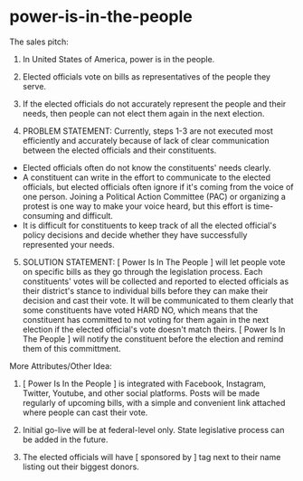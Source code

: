 # power-is-in-the-people


The sales pitch: 

1. In United States of America, power is in the people. 

2. Elected officials vote on bills as representatives of the people they serve. 

3. If the elected officials do not accurately represent the people and their needs, then people can not elect them again in the next election. 

4. PROBLEM STATEMENT: Currently, steps 1-3 are not executed most efficiently and accurately because of lack of clear communication between the elected officials and their constituents. 
  - Elected officials often do not know the constituents' needs clearly. 
  - A constituent can write in the effort to communicate to the elected officials, but elected officials often ignore if it's coming from the voice of one person. Joining a Political Action Committee (PAC) or organizing a protest is one way to make your voice heard, but this effort is time-consuming and difficult.
  - It is difficult for constituents to keep track of all the elected official's policy decisions and decide whether they have successfully represented your needs. 
  
5. SOLUTION STATEMENT: [ Power Is In The People ] will let people vote on specific bills as they go through the legislation process. Each constituents' votes will be collected and reported to elected officials as their district's stance to individual bills before they can make their decision and cast their vote. It will be communicated to them clearly that some constituents have voted HARD NO, which means that the constituent has committed to not voting for them again in the next election if the elected official's vote doesn't match theirs. [ Power Is In The People ] will notify the constituent before the election and remind them of this committment. 

More Attributes/Other Idea: 

1. [ Power Is In the People ] is integrated with Facebook, Instagram, Twitter, Youtube, and other social platforms. Posts will be made regularly of upcoming bills, with a simple and convenient link attached where people can cast their vote. 

2. Initial go-live will be at federal-level only. State legislative process can be added in the future. 

3. The elected officials will have [ sponsored by ] tag next to their name listing out their biggest donors. 

